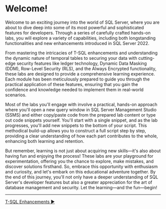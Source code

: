 ﻿# Welcome!

Welcome to an exciting journey into the world of SQL Server, where you are about to dive deep into some of its most powerful and sophisticated features for developers. Through a series of carefully crafted hands-on labs, you will explore a variety of capabilities, including both longstanding functionalities and new enhancements introduced in SQL Server 2022.

From mastering the intricacies of T-SQL enhancements and understanding the dynamic nature of temporal tables to securing your data with cutting-edge security features like ledger technology, Dynamic Data Masking (DDM), Row-Level Security (RLS), and the Always Encrypted functionality, these labs are designed to provide a comprehensive learning experience. Each module has been meticulously prepared to guide you through the practical application of these features, ensuring that you gain the confidence and knowledge needed to implement them in real-world scenarios.

Most of the labs you'll engage with involve a practical, hands-on approach where you'll open a new query window in SQL Server Management Studio (SSMS) and either copy/paste code from the prepared lab content or type out code snippets yourself. You'll start with a single snippet, and as the lab progresses, you'll add new snippets to the bottom of your script. This methodical build-up allows you to construct a full script step by step, providing a clear understanding of how each part contributes to the whole, enhancing both learning and retention.

But remember, learning is not just about acquiring new skills—it's also about having fun and enjoying the process! These labs are your playground for experimentation, offering you the chance to explore, make mistakes, and discover solutions firsthand. So, embrace this opportunity with enthusiasm and curiosity, and let's embark on this educational adventure together. By the end of this journey, you'll not only have a deeper understanding of SQL Server's developer features but also a greater appreciation for the art of database management and security. Let the learning—and the fun—begin!
___

[T-SQL Enhancements ▶](https://github.com/lennilobel/sql2022-workshop-hol/tree/main/HOL/1.%20T-SQL%20Enhancements)
